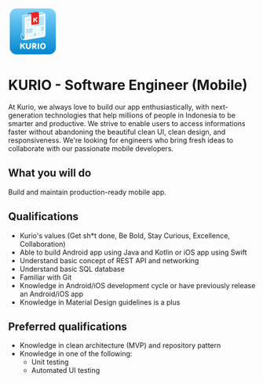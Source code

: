 <img src="logo_kurio.png" alt="Logo" style="width: 100px;"/>

# KURIO - Software Engineer (Mobile)

At Kurio, we always love to build our app enthusiastically, with next-generation technologies that help millions of people in Indonesia to be smarter and productive. We strive to enable users to access informations faster without abandoning the beautiful clean UI, clean design, and responsiveness. We're looking for engineers who bring fresh ideas to collaborate with our passionate mobile developers.



## What you will do

Build and maintain production-ready mobile app.



## Qualifications

- Kurio's values (Get sh*t done, Be Bold, Stay Curious, Excellence, Collaboration)
- Able to build Android app using Java and Kotlin or iOS app using Swift
- Understand basic concept of REST API and networking
- Understand basic SQL database
- Familiar with Git
- Knowledge in Android/iOS development cycle or have previously release an Android/iOS app
- Knowledge in Material Design guidelines is a plus



## Preferred qualifications

- Knowledge in clean architecture (MVP) and repository pattern
- Knowledge in one of the following:
  - Unit testing
  - Automated UI testing